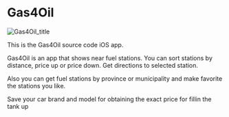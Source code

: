# Gas4Oil

![Gas4Oil_title](https://user-images.githubusercontent.com/14097782/164501079-858e9bdf-e77e-4e38-b018-f92442d4575d.png)

This is the Gas4Oil source code iOS app.

Gas4Oil is an app that shows near fuel stations. You can sort stations by distance, price up or price down. Get directions to selected station.

Also you can get fuel stations by province or municipality and make favorite the stations you like. 

Save your car brand and model for obtaining the exact price for fillin the tank up

